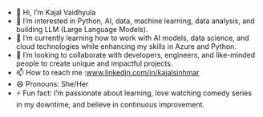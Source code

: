 - 👋 Hi, I’m  Kajal Vaidhyula
- 👀 I’m interested in Python, AI, data, machine learning, data analysis, and building LLM (Large Language Models).
- 🌱 I’m currently learning how to work with AI models, data science, and cloud technologies while enhancing my skills in Azure and Python.
- 💞️ I’m looking to collaborate with developers, engineers, and like-minded people to create unique and impactful projects.
- 📫 How to reach me :www.linkedin.com/in/kajalsinhmar
- 😄 Pronouns: She/Her
- ⚡ Fun fact: I’m passionate about learning, love watching comedy series in my downtime, and believe in continuous improvement.

<!---
kajalvaidhyula/kajalvaidhyula is a ✨ special ✨ repository because its README.md (this file) appears on your GitHub profile.
You can click the Preview link to take a look at your changes.
--->

